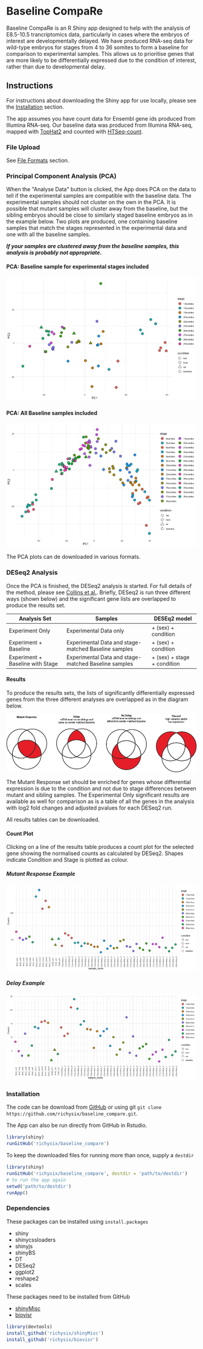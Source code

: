 # Baseline CompaRe

Baseline CompaRe is an R Shiny app designed to help with the analysis of
E8.5-10.5 trancriptomics data, particularly in cases where the embryos of
interest are developmentally delayed. We have produced RNA-seq data for
wild-type embryos for stages from 4 to 36 somites to form a baseline for
comparison to experimental samples. This allows us to prioritise genes that
are more likely to be differentially expressed due to the condition of interest,
rather than due to developmental delay.

## Instructions

For instructions about downloading the Shiny app for use locally, please see the
[Installation](#installation) section.

The app assumes you have count data for Ensembl gene ids produced from Illumina
RNA-seq. Our baseline data was produced from Illumina RNA-seq, mapped with
[TopHat2](https://ccb.jhu.edu/software/tophat/index.shtml) and counted with
[HTSeq-count](https://htseq.readthedocs.io/en/release_0.10.0/count.html).

### File Upload

See [File Formats]('#file_formats') section.

### Principal Component Analysis (PCA)

When the "Analyse Data" button is clicked, the App does PCA on the data to
tell if the experimental samples are compatible with the baseline data. The
experimental samples should not cluster on the own in the PCA. It is possible
that mutant samples will cluster away from the baseline, but the sibling
embryos should be close to similarly staged baseline embryos as in the example
below. Two plots are produced, one containing baseline samples that match the
stages represented in the experimental data and one with all the baseline
samples.

**_If your samples are clustered away from the baseline samples, this analysis is
probably not appropriate._**

#### PCA: Baseline sample for experimental stages included

![PCA plot of demo data](www/images/demo_pca_reduced.png "PCA of demo data")

#### PCA: All Baseline samples included

![PCA plot of demo data with all Baseline samples](www/images/demo_pca_all.png "PCA of demo data with all baseline samples")

The PCA plots can de downloaded in various formats.

### DESeq2 Analysis

Once the PCA is finished, the DESeq2 analysis is started. For full details of
the method, please see [Collins et al.](). Briefly, DESeq2 is run three
different ways (shown below) and the significant gene lists are overlapped to produce the
results set.

|Analysis Set|Samples|DESEq2 model|
|------------|-------|------------|
|Experiment Only|Experimental Data only| + (sex) + condition|
|Experiment + Baseline|Experimental Data and stage-matched Baseline samples| + (sex) + condition|
|Experiment + Baseline with Stage|Experimental Data and stage-matched Baseline samples| + (sex) + stage + condition|

#### Results

To produce the results sets, the lists of significantly differentially expressed
genes from the three different analyses are overlapped as in the diagram below.

![DESeq2 results sets](www/images/deseq2_overlaps.png "Diagram of DESeq2 overlaps")

The Mutant Response set should be enriched for genes whose differential
expression is due to the condition and not due to stage differences between
mutant and sibling samples. The Experimental Only significant results are
available as well for comparison as is a table of all the genes in the
analysis with log2 fold changes and adjusted pvalues for each DESeq2 run.

All results tables can be downloaded.

#### Count Plot

Clicking on a line of the results table produces a count plot for the selected
gene showing the normalised counts as calculated by DESeq2. Shapes indicate
Condition and Stage is plotted as colour.

##### Mutant Response Example

![Count Plot](www/images/count_plot_example.png "Example Count Plot - Zfp951 ENSMUSG00000072774")

##### Delay Example

![Count Plot showing Delay effect](www/images/count_plot_delay_example.png "Example Count Plot - Elf5 ENSMUSG00000027186")

<h3 id="installation">Installation</h3>

The code can be download from [GitHub](https://github.com/richysix/baseline_compare)
or using git `git clone https://github.com/richysix/baseline_compare.git`.

The App can also be run directly from GitHub in Rstudio.
```r
library(shiny)
runGitHub('richysix/baseline_compare')
```

To keep the downloaded files for running more than once, supply a `destdir`
```r
library(shiny)
runGitHub('richysix/baseline_compare', destdir = 'path/to/destdir')
# to run the app again
setwd('path/to/destdir')
runApp()
```

### Dependencies

These packages can be installed using `install.packages`

* shiny
* shinycssloaders
* shinyjs
* shinyBS
* DT
* DESeq2
* ggplot2
* reshape2
* scales

These packages need to be installed from GitHub

* [shinyMisc](https://github.com/richysix/shinyMisc)
* [biovisr](https://github.com/richysix/biovisr)

```r
library(devtools)
install_github('richysix/shinyMisc')
install_github('richysix/biovisr')
```

